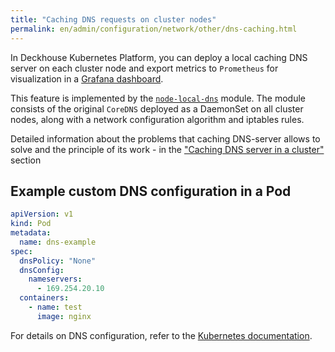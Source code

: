 ```yaml
---
title: "Caching DNS requests on cluster nodes"
permalink: en/admin/configuration/network/other/dns-caching.html
---
```


In Deckhouse Kubernetes Platform, you can deploy a local caching DNS server on each cluster node
and export metrics to `Prometheus` for visualization in a [Grafana dashboard](../../../architecture/network/dns-caching.html#дашборд-grafana#grafana-dashboard).

This feature is implemented by the [`node-local-dns`](../../../modules/node-local-dns/) module.
The module consists of the original `CoreDNS` deployed as a DaemonSet on all cluster nodes,
along with a network configuration algorithm and iptables rules.

Detailed information about the problems that caching DNS-server allows to solve and the principle of its work - in the ["Caching DNS server in a cluster"](../../../architecture/network/dns-caching.html) section

## Example custom DNS configuration in a Pod

```yaml
apiVersion: v1
kind: Pod
metadata:
  name: dns-example
spec:
  dnsPolicy: "None"
  dnsConfig:
    nameservers:
      - 169.254.20.10
  containers:
    - name: test
      image: nginx
```

For details on DNS configuration, refer to the [Kubernetes documentation](https://kubernetes.io/docs/concepts/services-networking/dns-pod-service/#pod-s-dns-config).
